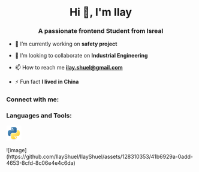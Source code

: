 <h1 align="center">Hi 👋, I'm Ilay</h1>
<h3 align="center">A passionate frontend Student from Isreal</h3>

- 🔭 I’m currently working on **safety project**

- 👯 I’m looking to collaborate on **Industrial Engineering**

- 📫 How to reach me **ilay.shuel@gmail.com**

- ⚡ Fun fact **I lived in China**

<h3 align="left">Connect with me:</h3>
<p align="left">
</p>

<h3 align="left">Languages and Tools:</h3>
<p align="left"> <a href="https://www.python.org" target="_blank" rel="noreferrer"> <img src="https://raw.githubusercontent.com/devicons/devicon/master/icons/python/python-original.svg" alt="python" width="40" height="40"/> </a> </p>
![image](https://github.com/IlayShuel/IlayShuel/assets/128310353/41b6929a-0add-4653-8cfd-8c06e4e4c6da)
